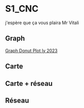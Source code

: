 # S1_CNC
j'espère que ça vous plaira Mr Vitali
## Graph

[Graph Donut Plot ly 2023](file:///C:/Users/thoma/Desktop/UVSQ/M1%20-%20S1/Sciences%20num%C3%A9riques%20appliqu%C3%A9es%20%C3%A0%20la%20gestion%20de%20l'informatique/S1_CNC/Resultat%20final/Donut%202023%20plotly/index.html)

## Carte

## Carte + réseau

## Réseau
